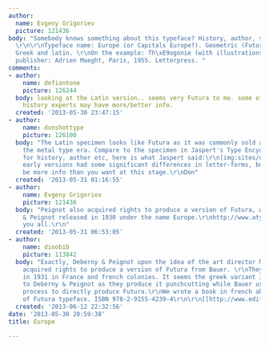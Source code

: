 ```yaml
---
author:
  name: Evgeny Grigoriev
  picture: 121436
body: "Somebody knows something about this typeface? History, author, something else?
  \r\n\r\nTypeface name: Europe (or Capitals Europe?). Geometric (Futura like). France?
  Greek and latin. \r\nOn the example: Th\xE9ogonie (with illustrations by Braque),
  publisher: Adrien Maeght, Paris, 1955. Letterpress. "
comments:
- author:
    name: defiantone
    picture: 126244
  body: looking at the Latin version.. seems very Futura to me. some of our real type
    history experts may have more/better info.
  created: '2013-05-30 23:47:15'
- author:
    name: donshottype
    picture: 126100
  body: "The Latin specimen looks like Futura as it was commonly sold at the end of
    the metal type era. Compare to the specimen in Jaspert's Type Encyclopedia, 1970:\r\n[img:sites/default/files/old-images/FuturaLightSM_6602.jpg]\r\nAs
    for history, author etc, here is what Jaspert said:\r\n[img:sites/default/files/old-images/FuturaInfo_6488.jpg]\r\nRenner's
    early versions had some significant differences in letter-forms, but that may
    be more info than you want at this stage.\r\nDon"
  created: '2013-05-31 01:16:55'
- author:
    name: Evgeny Grigoriev
    picture: 121436
  body: "Peignot also acquired rights to produce a version of Futura, which Deberny
    & Peignot released in 1930 under the name Europe.\r\nhttp://www.atypi.org/about-us/whos-who/charles-peignot\r\n\r\nthank
    you all.\r\n"
  created: '2013-05-31 06:53:05'
- author:
    name: dinobib
    picture: 113842
  body: "Exactly, Deberny & Peignot upon the idea of the art director Maximilien Vox
    acquired rights to produce a version of Futura from Bauer. \r\nThey released Europe
    in 1931 in France and french colonies. It seems the greek variant is specific
    to Deberny & Peignot as they produce it punchcutting while Bauer use a pantographic
    process to directly produce Futura.\r\nWe wrote a book in french about the history
    of Futura typeface. ISBN 978-2-9155-4239-4\r\n\r\n[[http://www.editions-norma.com/Livres/Arts-decoratifs-l-Design/Futura-une-gloire-typographique]]\r\n[[www.facebook.com/futurastory]]\r\n\r\n"
  created: '2013-06-12 22:32:56'
date: '2013-05-30 20:59:38'
title: Europe

---
```

